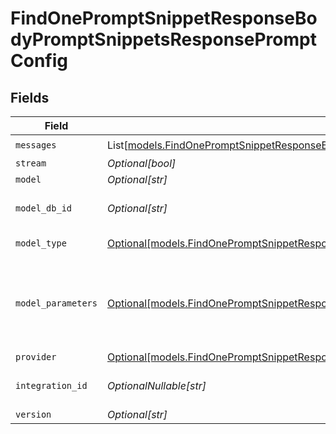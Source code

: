 # FindOnePromptSnippetResponseBodyPromptSnippetsResponsePromptConfig


## Fields

| Field                                                                                                                                                                        | Type                                                                                                                                                                         | Required                                                                                                                                                                     | Description                                                                                                                                                                  |
| ---------------------------------------------------------------------------------------------------------------------------------------------------------------------------- | ---------------------------------------------------------------------------------------------------------------------------------------------------------------------------- | ---------------------------------------------------------------------------------------------------------------------------------------------------------------------------- | ---------------------------------------------------------------------------------------------------------------------------------------------------------------------------- |
| `messages`                                                                                                                                                                   | List[[models.FindOnePromptSnippetResponseBodyPromptSnippetsResponseMessages](../models/findonepromptsnippetresponsebodypromptsnippetsresponsemessages.md)]                   | :heavy_check_mark:                                                                                                                                                           | N/A                                                                                                                                                                          |
| `stream`                                                                                                                                                                     | *Optional[bool]*                                                                                                                                                             | :heavy_minus_sign:                                                                                                                                                           | N/A                                                                                                                                                                          |
| `model`                                                                                                                                                                      | *Optional[str]*                                                                                                                                                              | :heavy_minus_sign:                                                                                                                                                           | N/A                                                                                                                                                                          |
| `model_db_id`                                                                                                                                                                | *Optional[str]*                                                                                                                                                              | :heavy_minus_sign:                                                                                                                                                           | The id of the resource                                                                                                                                                       |
| `model_type`                                                                                                                                                                 | [Optional[models.FindOnePromptSnippetResponseBodyPromptSnippetsResponseModelType]](../models/findonepromptsnippetresponsebodypromptsnippetsresponsemodeltype.md)             | :heavy_minus_sign:                                                                                                                                                           | The type of the model                                                                                                                                                        |
| `model_parameters`                                                                                                                                                           | [Optional[models.FindOnePromptSnippetResponseBodyPromptSnippetsResponseModelParameters]](../models/findonepromptsnippetresponsebodypromptsnippetsresponsemodelparameters.md) | :heavy_minus_sign:                                                                                                                                                           | Model Parameters: Not all parameters apply to every model                                                                                                                    |
| `provider`                                                                                                                                                                   | [Optional[models.FindOnePromptSnippetResponseBodyPromptSnippetsResponseProvider]](../models/findonepromptsnippetresponsebodypromptsnippetsresponseprovider.md)               | :heavy_minus_sign:                                                                                                                                                           | N/A                                                                                                                                                                          |
| `integration_id`                                                                                                                                                             | *OptionalNullable[str]*                                                                                                                                                      | :heavy_minus_sign:                                                                                                                                                           | The id of the resource                                                                                                                                                       |
| `version`                                                                                                                                                                    | *Optional[str]*                                                                                                                                                              | :heavy_minus_sign:                                                                                                                                                           | N/A                                                                                                                                                                          |
